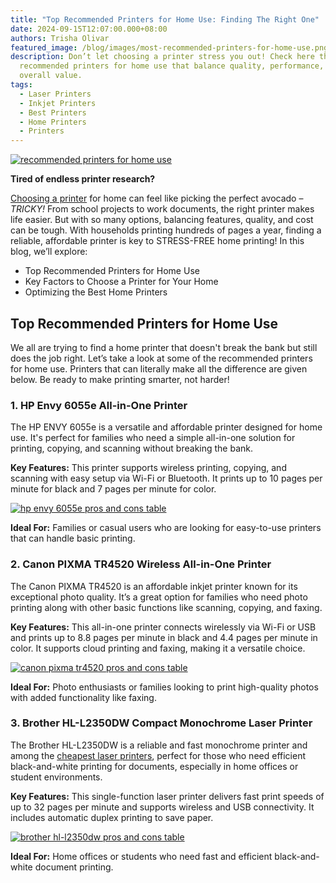 ```yaml
---
title: "Top Recommended Printers for Home Use: Finding The Right One"
date: 2024-09-15T12:07:00.000+08:00
authors: Trisha Olivar
featured_image: /blog/images/most-recommended-printers-for-home-use.png
description: Don’t let choosing a printer stress you out! Check here the most
  recommended printers for home use that balance quality, performance, and
  overall value.
tags:
  - Laser Printers
  - Inkjet Printers
  - Best Printers
  - Home Printers
  - Printers
---
```

[![recommended printers for home use](/blog/images/most-recommended-printers-for-home-use.png "Most Recommended Printers For Home Use")](/blog/images/most-recommended-printers-for-home-use.png)

**Tired of endless printer research?**

[Choosing a printer](https://www.compandsave.com/blog/posts/how-to-choose-a-printer-tips-on-selecting-the-best-one-for-you.html) for home can feel like picking the perfect avocado – *TRICKY!* From school projects to work documents, the right printer makes life easier. But with so many options, balancing features, quality, and cost can be tough. With households printing hundreds of pages a year, finding a reliable, affordable printer is key to STRESS-FREE home printing! In this blog, we’ll explore:

* Top Recommended Printers for Home Use
* Key Factors to Choose a Printer for Your Home
* Optimizing the Best Home Printers

## Top Recommended Printers for Home Use

We all are trying to find a home printer that doesn't break the bank but still does the job right. Let’s take a look at some of the recommended printers for home use. Printers that can literally make all the difference are given below. Be ready to make printing smarter, not harder!

### 1. HP Envy 6055e All-in-One Printer

The HP ENVY 6055e is a versatile and affordable printer designed for home use. It's perfect for families who need a simple all-in-one solution for printing, copying, and scanning without breaking the bank.

**Key Features:** This printer supports wireless printing, copying, and scanning with easy setup via Wi-Fi or Bluetooth. It prints up to 10 pages per minute for black and 7 pages per minute for color.

[![hp envy 6055e pros and cons table](/blog/images/printers-for-home-1.png "HP ENVY 6055e Pros And Cons Table")](/blog/images/printers-for-home-1.png)

**Ideal For:** Families or casual users who are looking for easy-to-use printers that can handle basic printing.

### 2. Canon PIXMA TR4520 Wireless All-in-One Printer

The Canon PIXMA TR4520 is an affordable inkjet printer known for its exceptional photo quality. It’s a great option for families who need photo printing along with other basic functions like scanning, copying, and faxing.

**Key Features:** This all-in-one printer connects wirelessly via Wi-Fi or USB and prints up to 8.8 pages per minute in black and 4.4 pages per minute in color. It supports cloud printing and faxing, making it a versatile choice.

[![canon pixma tr4520 pros and cons table](/blog/images/printers-for-home-2.png "Canon PIXMA TR4520 Pros And Cons Table")](/blog/images/printers-for-home-2.png)

**Ideal For:** Photo enthusiasts or families looking to print high-quality photos with added functionality like faxing.

### 3. Brother HL-L2350DW Compact Monochrome Laser Printer

The Brother HL-L2350DW is a reliable and fast monochrome printer and among the [cheapest laser printers](https://www.compandsave.com/blog/posts/best-cheap-laser-printer-guide-to-find-affordable-models-in-2024.html), perfect for those who need efficient black-and-white printing for documents, especially in home offices or student environments.

**Key Features:**  This single-function laser printer delivers fast print speeds of up to 32 pages per minute and supports wireless and USB connectivity. It includes automatic duplex printing to save paper.

[![brother hl-l2350dw pros and cons table](/blog/images/printers-for-home-3.png "Brother HL-L2350DW Pros And Cons Table")](/blog/images/printers-for-home-3.png)

**Ideal For:** Home offices or students who need fast and efficient black-and-white document printing.
